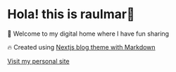 # Hola! this is raulmar🕺

👋 Welcome to my digital home where I have fun sharing

🔥 Created using [Nextjs blog theme with Markdown](https://github.com/raulmar0/nextjs-md-theme)

[Visit my personal site](https://raulmar.com)
